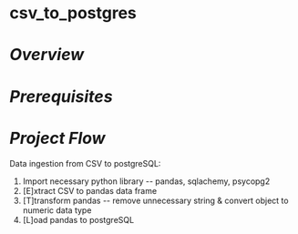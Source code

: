 # csv_to_postgres
# *Overview*
# *Prerequisites*
# *Project Flow*
Data ingestion from CSV to postgreSQL:
1. Import necessary python library -- pandas, sqlachemy, psycopg2
2. [E]xtract CSV to pandas data frame
3. [T]transform pandas -- remove unnecessary string & convert object to numeric data type
4. [L]oad pandas to postgreSQL
